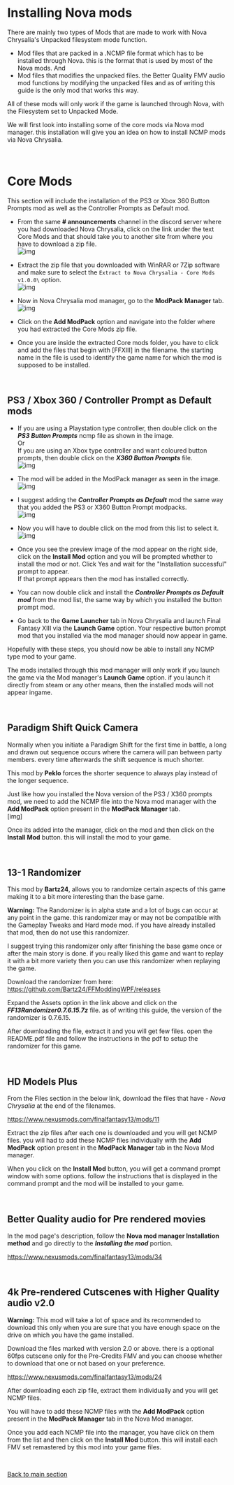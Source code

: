 # Installing Nova mods
There are mainly two types of Mods that are made to work with Nova Chrysalia's Unpacked filesystem mode function.

- Mod files that are packed in a .NCMP file format which has to be installed through Nova. this is the format that is used by most of the Nova mods.
And
- Mod files that modifies the unpacked files. the Better Quality FMV audio mod functions by modifying the unpacked files and as of writing this guide is the only mod that works this way.

All of these mods will only work if the game is launched through Nova, with the Filesystem set to Unpacked Mode.

We will first look into installing some of the core mods via Nova mod manager. this installation will give you an idea on how to install NCMP mods via Nova Chrysalia.

<br>

# Core Mods
This section will include the installation of the PS3 or Xbox 360 Button Prompts mod as well as the Controller Prompts as Default mod.

- From the same **# announcements** channel in the discord server where you had downloaded Nova Chrysalia, click on the link under the text Core Mods and that should take you to another site from where you have to download a zip file.
<br>![img](images/nova_mods/core_mods/nova_mod-img1.png)

- Extract the zip file that you downloaded with WinRAR or 7Zip software and make sure to select the ``Extract to Nova Chrysalia - Core Mods v1.0.0\`` option.
<br>![img](images/nova_mods/core_mods/nova_mod-img2.png)

- Now in Nova Chrysalia mod manager, go to the **ModPack Manager** tab.
<br>![img](images/nova_mods/core_mods/nova_mod-img3.png)

- Click on the **Add ModPack** option and navigate into the folder where you had extracted the Core Mods zip file.

- Once you are inside the extracted Core mods folder, you have to click and add the files that begin with [FFXIII] in the filename. the starting name in the file is used to identify the game name for which the mod is supposed to be installed.

<br>

## PS3 / Xbox 360 / Controller Prompt as Default mods
- If you are using a Playstation type controller, then double click on the ***PS3 Button Prompts*** ncmp file as shown in the image.
<br>Or
<br>If you are using an Xbox type controller and want coloured button prompts, then double click on the ***X360 Button Prompts*** file.
<br>![img](images/nova_mods/ps3_x360_contr_prmpt_dflt_mods/nova_mod-img4.png)

- The mod will be added in the ModPack manager as seen in the image.
<br>![img](images/nova_mods/ps3_x360_contr_prmpt_dflt_mods/nova_mod-img5.png)

- I suggest adding the ***Controller Prompts as Default*** mod the same way that you added the PS3 or X360 Button Prompt modpacks.
<br>![img](images/nova_mods/ps3_x360_contr_prmpt_dflt_mods/nova_mod-img6.png)

- Now you will have to double click on the mod from this list to select it.
<br>![img](images/nova_mods/ps3_x360_contr_prmpt_dflt_mods/nova_mod-img7.png)

- Once you see the preview image of the mod appear on the right side, click on the **Install Mod** option and you will be prompted whether to install the mod or not. Click Yes and wait for the "Installation successful" prompt to appear.
<br>If that prompt appears then the mod has installed correctly.

- You can now double click and install the ***Controller Prompts as Default mod*** from the mod list, the same way by which you installed the button prompt mod.

- Go back to the **Game Launcher** tab in Nova Chrysalia and launch Final Fantasy XIII via the **Launch Game** option.
Your respective button prompt mod that you installed via the mod manager should now appear in game.

Hopefully with these steps, you should now be able to install any NCMP type mod to your game.

The mods installed through this mod manager will only work if you launch the game via the Mod manager's **Launch Game** option.
if you launch it directly from steam or any other means, then the installed mods will not appear ingame.

<br>

## Paradigm Shift Quick Camera
Normally when you initiate a Paradigm Shift for the first time in battle, a long and drawn out
sequence occurs where the camera will pan between party members. every time afterwards the shift sequence is much shorter.

This mod by **Peklo** forces the shorter sequence to always play instead of the longer sequence.

Just like how you installed the Nova version of the PS3 / X360 prompts mod, we need to add the NCMP file into the Nova mod manager with the **Add ModPack** option present in the **ModPack Manager** tab.
<br>[img]

Once its added into the manager, click on the mod and then click on the **Install Mod** button. this will install the mod to your game.

<br>

## 13-1 Randomizer
This mod by **Bartz24**, allows you to randomize certain aspects of this game making it to a bit more interesting than the base game.

**Warning:** The Randomizer is in alpha state and a lot of bugs can occur at any point in the game. this randomizer may or may not be compatible with the Gameplay Tweaks and Hard mode mod. if you have already installed that mod, then do not use this randomizer.

I suggest trying this randomizer only after finishing the base game once or after the main story is done. if you really liked this game and want to replay it with a bit more variety then you can use this randomizer when replaying the game.

Download the randomizer from here:
<br>https://github.com/Bartz24/FFModdingWPF/releases

Expand the Assets option in the link above and click on the ***FF13Randomizer0.7.6.15.7z***  file. as of writing this guide, the version of the randomizer is 0.7.6.15.

After downloading the file, extract it and you will get few files. open the README.pdf file and follow the instructions in the pdf to setup the randomizer for this game.

<br>

## HD Models Plus
From the Files section in the below link, download the files that have *- Nova Chrysalia* at the end of the filenames.

https://www.nexusmods.com/finalfantasy13/mods/11

Extract the zip files after each one is downloaded and you will get NCMP files. you will had to add these NCMP files individually with the **Add ModPack** option present in the **ModPack Manager** tab in the Nova Mod manager.

When you click on the **Install Mod** button, you will get a command prompt window with some options. follow the instructions that is displayed in the command prompt and the mod will be installed to your game.

<br>

## Better Quality audio for Pre rendered movies
In the mod page's description, follow the **Nova mod manager Installation method** and go directly to the ***Installing the mod*** portion.

https://www.nexusmods.com/finalfantasy13/mods/34

<br>

## 4k Pre-rendered Cutscenes with Higher Quality audio v2.0

**Warning:** This mod will take a lot of space and its recommended to download this only when you are sure that you have enough space on the drive on which you have the game installed.

Download the files marked with version 2.0 or above. there is a optional 60fps cutscene only for the Pre-Credits FMV and you can choose whether to download that one or not based on your preference.

https://www.nexusmods.com/finalfantasy13/mods/24

After downloading each zip file, extract them individually and you will get NCMP files.

You will have to add these NCMP files with the **Add ModPack** option present in the **ModPack Manager** tab in the Nova Mod manager.

Once you add each NCMP file into the manager, you have click on them from the list and then click on the **Install Mod** button. this will install each FMV set remastered by this mod into your game files.

<br>

[Back to main section](https://github.com/Surihix/Fixing-enhancing-Final-Fantasy-XIII/blob/main/docs/index.md)
